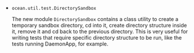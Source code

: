 * `ocean.util.test.DirectorySandbox`

  The new module `DirectorySandbox` contains a class utility to create a
  temporary sandbox directory, cd into it, create directory structure inside it,
  remove it and cd back to the previous directory. This is very useful for
  writing tests that require specific directory structure to be run, like the
  tests running DaemonApp, for example.

